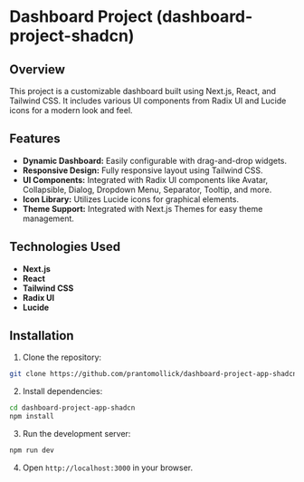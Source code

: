 # Dashboard Project (dashboard-project-shadcn)

## Overview

This project is a customizable dashboard built using Next.js, React, and Tailwind CSS. It includes various UI components from Radix UI and Lucide icons for a modern look and feel.

## Features

-   **Dynamic Dashboard:** Easily configurable with drag-and-drop widgets.
-   **Responsive Design:** Fully responsive layout using Tailwind CSS.
-   **UI Components:** Integrated with Radix UI components like Avatar, Collapsible, Dialog, Dropdown Menu, Separator, Tooltip, and more.
-   **Icon Library:** Utilizes Lucide icons for graphical elements.
-   **Theme Support:** Integrated with Next.js Themes for easy theme management.

## Technologies Used

-   **Next.js**
-   **React**
-   **Tailwind CSS**
-   **Radix UI**
-   **Lucide**

## Installation

1. Clone the repository:

```bash
git clone https://github.com/prantomollick/dashboard-project-app-shadcn
```

2. Install dependencies:

```bash
cd dashboard-project-app-shadcn
npm install
```

3. Run the development server:

```bash
npm run dev
```

4. Open `http://localhost:3000` in your browser.
